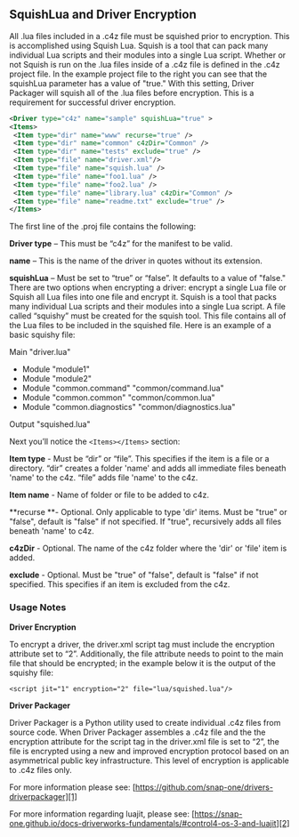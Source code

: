 ## SquishLua and Driver Encryption

All .lua files included in a .c4z file must be squished prior to encryption. This is accomplished using Squish Lua. Squish is a tool that can pack many individual Lua scripts and their modules into a single Lua script. Whether or not Squish is run on the .lua files inside of a .c4z file is defined in the .c4z project file. In the example project file to the right you can see that the squishLua parameter has a value of "true." With this setting, Driver Packager will squish all of the .lua files before encryption. This is a requirement for successful driver encryption.

```xml
<Driver type="c4z" name="sample" squishLua="true" >
<Items>
 <Item type="dir" name="www" recurse="true" />
 <Item type="dir" name="common" c4zDir="Common" />
 <Item type="dir" name="tests" exclude="true" />
 <Item type="file" name="driver.xml"/>
 <Item type="file" name="squish.lua" />
 <Item type="file" name="foo1.lua" />
 <Item type="file" name="foo2.lua" />
 <Item type="file" name="library.lua" c4zDir="Common" />
 <Item type="file" name="readme.txt" exclude="true" />
</Items>
```


The first line of the .proj file contains the following:

**Driver type** – This must be “c4z” for the manifest to be valid.

**name** – This is the name of the driver in quotes  without its extension.

**squishLua** – Must be set to “true” or “false”. It defaults to a value of "false." There are two options when encrypting a driver: encrypt a single Lua file or Squish all Lua files into one file and encrypt it. Squish is a tool that packs many individual Lua scripts and their modules into a single Lua script. A file called “squishy” must be created for the squish tool. This file contains all of the Lua files to be included in the squished file. Here is an example of a basic squishy file:

Main "driver.lua"

- Module "module1"
- Module "module2"
- Module "common.command" "common/command.lua"
- Module "common.common"  "common/common.lua"
- Module "common.diagnostics" "common/diagnostics.lua"

Output "squished.lua"


Next you’ll notice the `<Items></Items>` section:

**Item type** - Must be “dir” or “file”. This specifies if the item is a file or a directory. “dir” creates a folder 'name' and adds all immediate files beneath 'name' to the c4z. “file” adds file 'name' to the c4z.

**Item name** - Name of folder or file to be added to c4z.

**recurse **- Optional. Only applicable to type 'dir' items. Must be "true" or "false", default is "false" if not specified. If "true", recursively adds all files beneath 'name' to c4z.

**c4zDir** - Optional. The name of the c4z folder where the 'dir' or 'file' item is added.

**exclude** - Optional.  Must be "true" of "false", default is "false" if not specified. This specifies if an item is excluded from the c4z.


### Usage Notes

**Driver Encryption**

To encrypt a driver, the driver.xml script tag must include the encryption attribute set to “2”. Additionally, the file attribute needs to point to the main file that should be encrypted; in the example below it is the output of the squishy file:

`<script jit="1" encryption="2" file="lua/squished.lua"/>`


**Driver Packager**

Driver Packager is a Python utility used to create individual .c4z files from source code. When Driver Packager assembles a .c4z file and the the encryption attribute for the script tag in the driver.xml file is set to “2”, the file is encrypted using a new and improved encryption protocol based on an asymmetrical public key infrastructure. This level of encryption is applicable to .c4z files only.

For more information please see: [https://github.com/snap-one/drivers-driverpackager][1]

For more information regarding luajit, please see: [https://snap-one.github.io/docs-driverworks-fundamentals/#control4-os-3-and-luajit][2]

[1]:	https://github.com/snap-one/drivers-driverpackager
[2]:	https://snap-one.github.io/docs-driverworks-fundamentals/#driverworks-and-luajit-control4-os-3-and-luajit